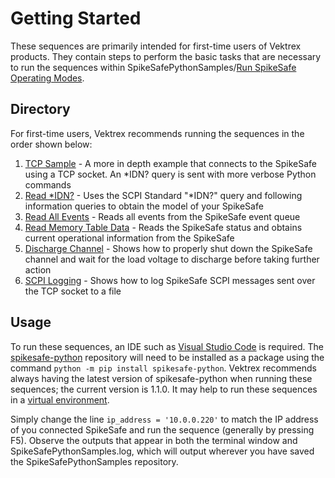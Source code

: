 # Getting Started

These sequences are primarily intended for first-time users of Vektrex products. They contain steps to perform the basic tasks that are necessary to run the sequences within SpikeSafePythonSamples/[Run SpikeSafe Operating Modes](../run_spikesafe_operating_modes).

## Directory
For first-time users, Vektrex recommends running the sequences in the order shown below:

1. [TCP Sample](tcp_socket_sample) - A more in depth example that connects to the SpikeSafe using a TCP socket. An *IDN? query is sent with more verbose Python commands
1. [Read *IDN?](read_idn) - Uses the SCPI Standard "*IDN?" query and following information queries to obtain the model of your SpikeSafe
1. [Read All Events](spikesafe_python.read_all_events) - Reads all events from the SpikeSafe event queue 
1. [Read Memory Table Data](read_memory_table_data) - Reads the SpikeSafe status and obtains current operational information from the SpikeSafe
1. [Discharge Channel](discharge_channel) - Shows how to properly shut down the SpikeSafe channel and wait for the load voltage to discharge before taking further action
1. [SCPI Logging](scpi_logging) - Shows how to log SpikeSafe SCPI messages sent over the TCP socket to a file

## Usage
To run these sequences, an IDE such as [Visual Studio Code](https://code.visualstudio.com/) is required. The [spikesafe-python](https://pypi.org/project/spikesafe-python/) repository will need to be installed as a package using the command `python -m pip install spikesafe-python`. Vektrex recommends always having the latest version of spikesafe-python when running these sequences; the current version is 1.1.0. It may help to run these sequences in a [virtual environment](https://docs.python.org/3/tutorial/venv.html).

Simply change the line `ip_address = '10.0.0.220'` to match the IP address of you connected SpikeSafe and run the sequence (generally by pressing F5). Observe the outputs that appear in both the terminal window and SpikeSafePythonSamples.log, which will output wherever you have saved the SpikeSafePythonSamples repository.